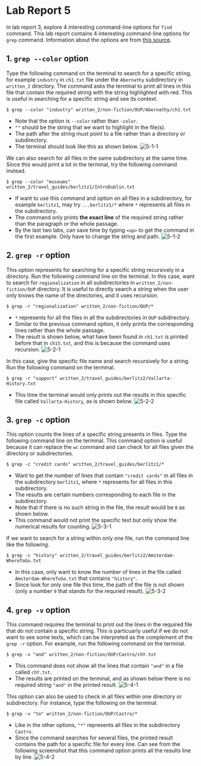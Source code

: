 # **Lab Report 5**

In lab report 3, explore 4 interesting command-line options for `find` command. 
This lab report contains 4 interesting command-line options for `grep` command. Information about the options are from [this source](https://www.digitalocean.com/community/tutorials/grep-command-in-linux-unix).


## 1. `grep --color` option

Type the following command on the terminal to search for a specific string, for example `industry` in `ch1.txt` file under the `Abernathy` subdirectory in `written_2` directory. The command asks the terminal to print all lines in this file that contain the required string with the string highlighted with red. This is useful in searching for a specific string and see its context.
```
$ grep --color "industry" written_2/non-fiction/OUP/Abernathy/ch1.txt
```
* Note that the option is `--color` rather than `-color`.
* `""` should be the string that we want to highlight in the file(s).
* The path after the string must point to a file rather than a directory or subdirectory.
* The terminal should look like this as shown below.
![5-1-1](https://user-images.githubusercontent.com/122497181/224458377-8fc89639-03d2-4fc2-940a-7be177616bec.png)

We can also search for all files in the same subdirectory at the same time. Since this would print a lot in the terminal, try the following command instead.
```
$ grep --color "museums" written_2/travel_guides/berlitz1/IntroDublin.txt
```
* If want to use this command and option on all files in a subdirectory, for example `berlitz1`, may try `...berlitz1/*` where `*` represents all files in the subdirectory.
* The command only prints **the exact line** of the required string rather than the paragraph or the whole passage.
* By the last two labs, can save time by typing `<up>` to get the command in the first example. Only have to change the string and path.
![5-1-2](https://user-images.githubusercontent.com/122497181/224458380-3c9758f2-0c64-4855-9b1b-18962bb2a5ad.png)


## 2. `grep -r` option

This option represents for searching for a specific string recursively in a directory. Run the following command line on the terminal. In this case, want to search for `regionalization` in all subdirectories in `written_2/non-fiction/OUP` directory. It is useful to directly search a string when the user only knows the name of the directories, and it uses recursion.
```
$ grep -r "regionalization" written_2/non-fiction/OUP/*
```
* `*` represents for all the files in all the subdirectories in `OUP` subdirectory.
* Similar to the previous command option, it only prints the corresponding lines rather than the whole passage.
* The result is shown below, what have been found in `ch1.txt` is printed before that in `ch15.txt`, and this is because the command uses recursion.
![5-2-1](https://user-images.githubusercontent.com/122497181/224458381-8f0283d9-6d6e-40e5-b0d1-909070e916e9.png)

In this case, give the specific file name and search recursively for a string. Run the following command on the terminal.
```
$ grep -r "support" written_2/travel_guides/berlitz2/Vallarta-History.txt
```
* This time the terminal would only prints out the results in this specific file called `Vallarta-History`, as is shown below.
![5-2-2](https://user-images.githubusercontent.com/122497181/224458384-3e355c4f-918a-4c46-841b-fc3185f1b27b.png)


## 3. `grep -c` option
This option counts the lines of a specific string presents in files. Type the following command line on the terminal. This command option is useful because it can replace the `wc` command and can check for all files given the directory or subdirectories.
```
$ grep -c "credit cards" written_2/travel_guides/berlitz1/*
```
* Want to get the number of lines that contain `"credit cards"` in all files in the subdirectory `berlitz1`, where `*` represents for all files in this subdirectory.
* The results are certain numbers corresponding to each file in the subdirectory.
* Note that if there is no such string in the file, the result would be `0` as shown below.
* This command would not print the specific text but only show the numerical results for counting.
![5-3-1](https://user-images.githubusercontent.com/122497181/224458388-4942b765-434b-4c26-8255-0b2db5bc8c6d.png)

If we want to search for a string within only one file, run the command line like the following.
```
$ grep -c "history" written_2/travel_guides/berlitz2/Amsterdam-WhereToGo.txt
```
* In this case, only want to know the number of lines in the file called `Amsterdam-WhereToGo.txt` that contains `"history"`.
* Since look for only one file this time, the path of the file is not shown (only a number `9` that stands for the requried result).
![5-3-2](https://user-images.githubusercontent.com/122497181/224458392-b1bbfaf7-10a7-4bd5-9a13-280173916bc2.png)


## 4. `grep -v` option
This command requires the terminal to print out the lines in the required file that do not contain a specific string. This is particuarly useful if we do not want to see some texts, which can be interpreted as the complement of the `grep -r` option. For example, run the following command on the terminal.
```
$ grep -v "and" written_2/non-fiction/OUP/Castro/chY.txt
```
* This command does not show all the lines that contain `"and"` in a file called `chY.txt`.
* The results are printed on the terminal, and as shown below there is no required string `"and"` in the printed result.
![5-4-1](https://user-images.githubusercontent.com/122497181/224458394-a2acf866-6f33-416f-9239-42a773c12092.png)

This option can also be used to check in all files within one directory or subdirectory. For instance, type the following on the terminal.
```
$ grep -v "to" written_2/non-fiction/OUP/Castro/*
```
* Like in the other options, `"*"` represents all files in the subdirectory `Castro`.
* Since the command searches for several files, the printed result contains the path for a specific file for every line. Can see from the following screenshot that this command option prints all the results line by line.
![5-4-2](https://user-images.githubusercontent.com/122497181/224458396-7ff05788-6952-4001-b9e0-e8aaf1404d36.png)

